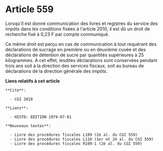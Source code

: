 # Article 559

Lorsqu'il est donné communication des livres et registres du service des impôts dans les conditions fixées à l'article 2010,
il est dû un droit de recherche fixé à 0,23 F par compte communiqué.

Ce même droit est perçu en cas de communication à tout requérant des déclarations de sucrage en première ou en deuxième cuvée
et des déclarations de détention de sucre par quantités supérieures à 25 kilogrammes. A cet effet, lesdites déclarations sont
conservées pendant trois ans soit à la direction des services fiscaux, soit au bureau de déclarations de la direction
générale des impôts.

**Liens relatifs à cet article**

	**Cite**:

	  - CGI 2010

	**Liens**:

	  - HISTO: EDITION 1979-07-01

	**Nouveaux textes**:

	  - Livre des procédures fiscales L109 (2è al. du CGI 559)
	  - Livre des procédures fiscales L110 (1er et 2è al. du CGI 559)
	  - Livre des procédures fiscales R109-1 (2è al. du CGI 559)
